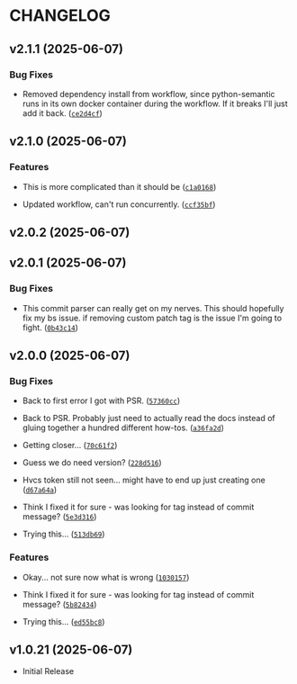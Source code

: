 # CHANGELOG

<!-- version list -->

## v2.1.1 (2025-06-07)

### Bug Fixes

- Removed dependency install from workflow, since python-semantic runs in its own docker container
  during the workflow. If it breaks I'll just add it back.
  ([`ce2d4cf`](https://github.com/dylandiamond97/autosec/commit/ce2d4cf2b925a098030ab2d0cfb24577fdd48c82))


## v2.1.0 (2025-06-07)

### Features

- This is more complicated than it should be
  ([`c1a0168`](https://github.com/dylandiamond97/autosec/commit/c1a0168ad89c3c079181f602c5100ae603694424))

- Updated workflow, can't run concurrently.
  ([`ccf35bf`](https://github.com/dylandiamond97/autosec/commit/ccf35bf6b44bdf0d888c449e9d8ed47638f76f92))


## v2.0.2 (2025-06-07)


## v2.0.1 (2025-06-07)

### Bug Fixes

- This commit parser can really get on my nerves. This should hopefully fix my bs issue. if removing
  custom patch tag is the issue I'm going to fight.
  ([`0b43c14`](https://github.com/dylandiamond97/autosec/commit/0b43c14b79e9bf2b7b69a713405f55949aebc09e))


## v2.0.0 (2025-06-07)

### Bug Fixes

- Back to first error I got with PSR.
  ([`57360cc`](https://github.com/dylandiamond97/autosec/commit/57360cc046fdf7f0dd379bbc5f79d567fd571e70))

- Back to PSR. Probably just need to actually read the docs instead of gluing together a hundred
  different how-tos.
  ([`a36fa2d`](https://github.com/dylandiamond97/autosec/commit/a36fa2d170f1bfbf82db94ecd46075ce1f5715c2))

- Getting closer...
  ([`70c61f2`](https://github.com/dylandiamond97/autosec/commit/70c61f2d6ff71ad1875500e86049e714ed4ecdf1))

- Guess we do need version?
  ([`228d516`](https://github.com/dylandiamond97/autosec/commit/228d51647cf447ec66c897104620522ee1b29095))

- Hvcs token still not seen... might have to end up just creating one
  ([`d67a64a`](https://github.com/dylandiamond97/autosec/commit/d67a64a530f8ed02192705878d66ab8cadd56beb))

- Think I fixed it for sure - was looking for tag instead of commit message?
  ([`5e3d316`](https://github.com/dylandiamond97/autosec/commit/5e3d316578e75a86e7912d6a6e997b721f9b1676))

- Trying this...
  ([`513db69`](https://github.com/dylandiamond97/autosec/commit/513db69ea4204b26c2af29fa5ae17e63a3b02fb4))

### Features

- Okay... not sure now what is wrong
  ([`1030157`](https://github.com/dylandiamond97/autosec/commit/1030157b0b8be2aa29746cc23b556fdcc2966fd5))

- Think I fixed it for sure - was looking for tag instead of commit message?
  ([`5b82434`](https://github.com/dylandiamond97/autosec/commit/5b82434d937bad0156d492bec12b23037affcf66))

- Trying this...
  ([`ed55bc8`](https://github.com/dylandiamond97/autosec/commit/ed55bc8409372acdfb090b0ac77dc6000737d390))


## v1.0.21 (2025-06-07)

- Initial Release
